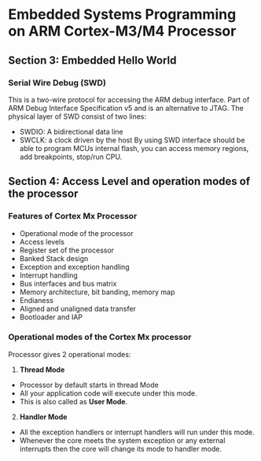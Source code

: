 # Embedded Systems Programming on ARM Cortex-M3/M4 Processor

## Section 3: Embedded Hello World
### Serial Wire Debug (SWD)
This is a two-wire protocol for accessing the ARM debug interface.
Part of ARM Debug Interface Specification v5 and is an alternative to JTAG.
The physical layer of SWD consist of two lines:
* SWDIO: A bidirectional data line
* SWCLK: a clock driven by the host
By using SWD interface should be able to program MCUs internal flash, you can access memory regions, add breakpoints, stop/run CPU.

## Section 4: Access Level and operation modes of the processor
### Features of Cortex Mx Processor
* Operational mode of the processor
* Access levels
* Register set of the processor
* Banked Stack design
* Exception and exception handling
* Interrupt handling
* Bus interfaces and bus matrix
* Memory architecture, bit banding, memory map
* Endianess
* Aligned and unaligned data transfer
* Bootloader and IAP

### Operational modes of the Cortex Mx processor
Processor gives 2 operational modes:
1. **Thread Mode**
* Processor by default starts in thread Mode
* All your application code will execute under this mode.
* This is also called as **User Mode**.

2. **Handler Mode**
* All the exception handlers or interrupt handlers will run under this mode. 
* Whenever the core meets the system exception or any external interrupts then the core will change its mode to handler mode.